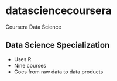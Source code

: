 # datasciencecoursera
Coursera Data Science

## Data Science Specialization
* Uses R
* Nine courses
* Goes from raw data to data products